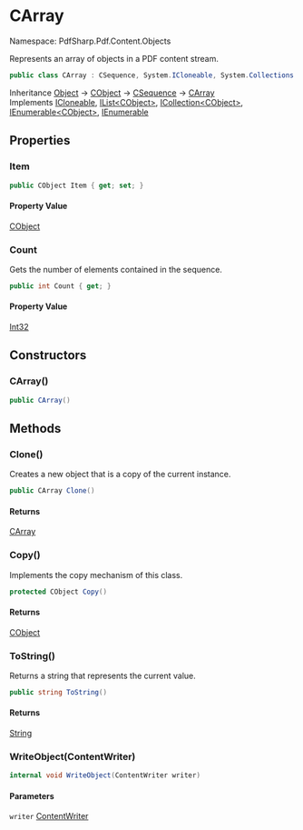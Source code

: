 # CArray

Namespace: PdfSharp.Pdf.Content.Objects

Represents an array of objects in a PDF content stream.

```csharp
public class CArray : CSequence, System.ICloneable, System.Collections.Generic.IList`1[[PdfSharp.Pdf.Content.Objects.CObject, PdfSharp, Version=0.1.2.0, Culture=neutral, PublicKeyToken=null]], System.Collections.Generic.ICollection`1[[PdfSharp.Pdf.Content.Objects.CObject, PdfSharp, Version=0.1.2.0, Culture=neutral, PublicKeyToken=null]], System.Collections.Generic.IEnumerable`1[[PdfSharp.Pdf.Content.Objects.CObject, PdfSharp, Version=0.1.2.0, Culture=neutral, PublicKeyToken=null]], System.Collections.IEnumerable
```

Inheritance [Object](https://docs.microsoft.com/en-us/dotnet/api/system.object) → [CObject](./pdfsharp.pdf.content.objects.cobject) → [CSequence](./pdfsharp.pdf.content.objects.csequence) → [CArray](./pdfsharp.pdf.content.objects.carray)<br>
Implements [ICloneable](https://docs.microsoft.com/en-us/dotnet/api/system.icloneable), [IList&lt;CObject&gt;](https://docs.microsoft.com/en-us/dotnet/api/system.collections.generic.ilist-1), [ICollection&lt;CObject&gt;](https://docs.microsoft.com/en-us/dotnet/api/system.collections.generic.icollection-1), [IEnumerable&lt;CObject&gt;](https://docs.microsoft.com/en-us/dotnet/api/system.collections.generic.ienumerable-1), [IEnumerable](https://docs.microsoft.com/en-us/dotnet/api/system.collections.ienumerable)

## Properties

### **Item**

```csharp
public CObject Item { get; set; }
```

#### Property Value

[CObject](./pdfsharp.pdf.content.objects.cobject)<br>

### **Count**

Gets the number of elements contained in the sequence.

```csharp
public int Count { get; }
```

#### Property Value

[Int32](https://docs.microsoft.com/en-us/dotnet/api/system.int32)<br>

## Constructors

### **CArray()**

```csharp
public CArray()
```

## Methods

### **Clone()**

Creates a new object that is a copy of the current instance.

```csharp
public CArray Clone()
```

#### Returns

[CArray](./pdfsharp.pdf.content.objects.carray)<br>

### **Copy()**

Implements the copy mechanism of this class.

```csharp
protected CObject Copy()
```

#### Returns

[CObject](./pdfsharp.pdf.content.objects.cobject)<br>

### **ToString()**

Returns a string that represents the current value.

```csharp
public string ToString()
```

#### Returns

[String](https://docs.microsoft.com/en-us/dotnet/api/system.string)<br>

### **WriteObject(ContentWriter)**

```csharp
internal void WriteObject(ContentWriter writer)
```

#### Parameters

`writer` [ContentWriter](./pdfsharp.pdf.content.contentwriter)<br>
